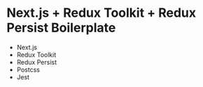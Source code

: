 # Next.js + Redux Toolkit + Redux Persist Boilerplate
 - Next.js
 - Redux Toolkit
 - Redux Persist
 - Postcss
 - Jest